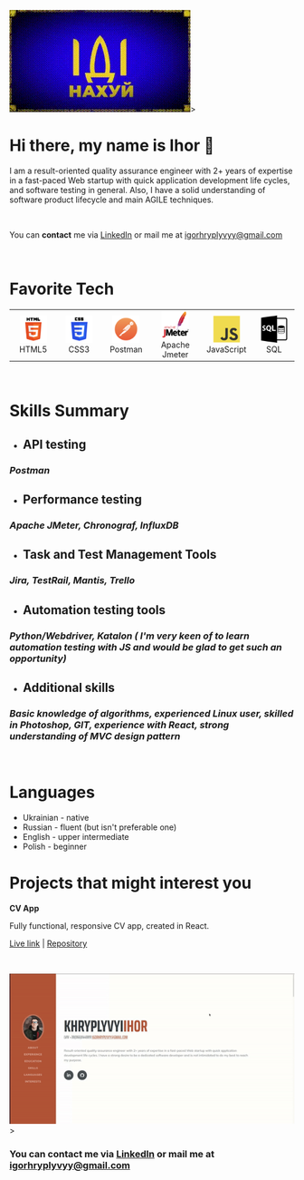 ![](./video/idi_nahui.gif?style=centerme)>
<br>

# **Hi there, my name is Ihor** :wave:

I am a result-oriented quality assurance engineer with 2+ years of expertise in a fast-paced Web startup with quick application development life cycles, and software testing in general. Also, I have a solid understanding of software product lifecycle and main AGILE techniques.

<br>

You can **contact** me via [LinkedIn](https://www.linkedin.com/in/khryplyvyi/) or mail me at igorhryplyvyy@gmail.com

<br>

# **Favorite Tech**

<table>
  <tr>
     <td align="center" width="96">
      <a href="">
        <img src="./img/html5.png" width="48" height="48" alt="TypeScript" />
      </a>
      <br>HTML5
    </td>
       <td align="center" width="96">
      <a href="">
        <img src="./img/css3.png" width="48" height="48" alt="TypeScript" />
      </a>
      <br>CSS3
    </td>
      <td align="center" width="96">
      <a href="">
        <img src="./img/postman.png" width="48" height="48" alt="Apache Jmeter" />
      </a>
      <br>Postman
    </td>
      <td align="center" width="96">
      <a href="">
        <img src="./img/jmeter_square.svg" width="48" height="48" alt="Apache Jmeter" />
      </a>
      <br>Apache Jmeter
    </td>
     <td align="center" width="96">
      <a href="">
        <img src="./img/js.svg" width="48" height="48" alt="JavaScript" />
      </a>
      <br>JavaScript
    </td>
    <td align="center" width="96">
      <a href="" >
        <img src="./img/sql.png" width="48" height="48" alt="React" />
      </a>
      <br>SQL
    </td>
  </tr>
  </table>
  <br>

# **Skills Summary**

- ## API testing

### _Postman_

- ## Performance testing

### _Apache JMeter, Chronograf, InfluxDB_

- ## Task and Test Management Tools

### _Jira, TestRail, Mantis, Trello_

- ## Automation testing tools

### _Python/Webdriver, Katalon ( **I'm very keen of to learn automation testing with JS and would be glad to get such an opportunity**)_

- ## Additional skills

### _Basic knowledge of algorithms, experienced Linux user, skilled in Photoshop, GIT, experience with React, strong understanding of MVC design pattern_

<br>

# **Languages**

- Ukrainian - native
- Russian - fluent (but isn't preferable one)
- English - upper intermediate
- Polish - beginner

# Projects that might interest you

**CV App**

Fully functional, responsive CV app, created in React.

[Live link](https://resume-app-react.herokuapp.com/) | [Repository](https://github.com/Yhortimer/cv-app-react)

<br>

![](./video/ezgif.com-gif-maker.gif)>
<br>

### You can **contact** me via [LinkedIn](https://www.linkedin.com/in/khryplyvyi/) or mail me at igorhryplyvyy@gmail.com

<br>

